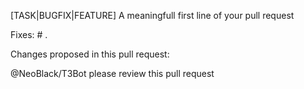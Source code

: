 [TASK|BUGFIX|FEATURE] A meaningfull first line of your pull request

Fixes: # .

Changes proposed in this pull request:


@NeoBlack/T3Bot please review this pull request